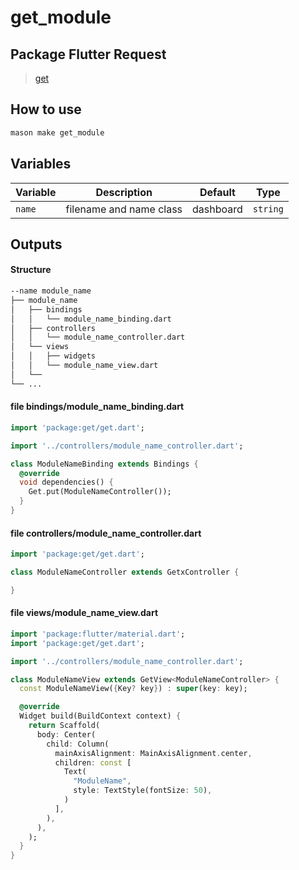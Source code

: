 # get_module

## Package Flutter Request
>[get](https://pub.dev/packages/get)

## How to use 


```sh
mason make get_module
```

## Variables

| Variable       | Description             | Default     | Type     |
| -------------- | ----------------------- | ----------- | -------- |
| `name`         | filename and name class | dashboard   | `string` |

## Outputs
#### Structure
```sh
--name module_name
├── module_name
│   ├── bindings
│   │   └── module_name_binding.dart
│   ├── controllers
│   │   └── module_name_controller.dart
│   └── views
│   │   ├── widgets
│   │   └── module_name_view.dart
│   └──
└── ...
```

#### file bindings/module_name_binding.dart
```dart
import 'package:get/get.dart';

import '../controllers/module_name_controller.dart';

class ModuleNameBinding extends Bindings {
  @override
  void dependencies() {
    Get.put(ModuleNameController());
  }
}
```

#### file controllers/module_name_controller.dart
```dart
import 'package:get/get.dart';

class ModuleNameController extends GetxController {

}
```

#### file views/module_name_view.dart
```dart
import 'package:flutter/material.dart';
import 'package:get/get.dart';

import '../controllers/module_name_controller.dart';

class ModuleNameView extends GetView<ModuleNameController> {
  const ModuleNameView({Key? key}) : super(key: key);

  @override
  Widget build(BuildContext context) {
    return Scaffold(
      body: Center(
        child: Column(
          mainAxisAlignment: MainAxisAlignment.center,
          children: const [
            Text(
              "ModuleName",
              style: TextStyle(fontSize: 50),
            )
          ],
        ),
      ),
    );
  }
}
```
